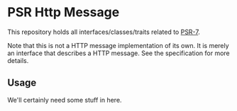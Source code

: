 PSR Http Message
================

This repository holds all interfaces/classes/traits related to
[PSR-7](../../../../../../../../index.phpphp-fig.org/psr/psr-7/).

Note that this is not a HTTP message implementation of its own. It is merely an
interface that describes a HTTP message. See the specification for more details.

Usage
-----

We'll certainly need some stuff in here.